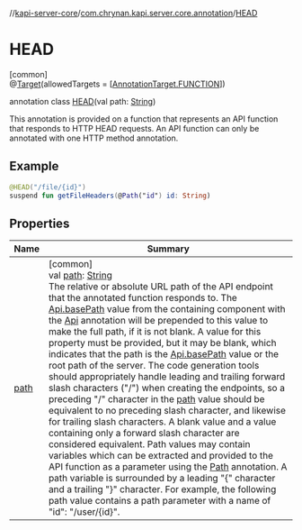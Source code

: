 //[kapi-server-core](../../../index.md)/[com.chrynan.kapi.server.core.annotation](../index.md)/[HEAD](index.md)

# HEAD

[common]\
@[Target](https://kotlinlang.org/api/latest/jvm/stdlib/kotlin.annotation/-target/index.html)(allowedTargets = [[AnnotationTarget.FUNCTION](https://kotlinlang.org/api/latest/jvm/stdlib/kotlin.annotation/-annotation-target/-f-u-n-c-t-i-o-n/index.html)])

annotation class [HEAD](index.md)(val path: [String](https://kotlinlang.org/api/latest/jvm/stdlib/kotlin/-string/index.html))

This annotation is provided on a function that represents an API function that responds to HTTP HEAD requests. An API function can only be annotated with one HTTP method annotation.

##  Example

```kotlin
@HEAD("/file/{id}")
suspend fun getFileHeaders(@Path("id") id: String)
```

## Properties

| Name | Summary |
|---|---|
| [path](path.md) | [common]<br>val [path](path.md): [String](https://kotlinlang.org/api/latest/jvm/stdlib/kotlin/-string/index.html)<br>The relative or absolute URL path of the API endpoint that the annotated function responds to. The [Api.basePath](../-api/base-path.md) value from the containing component with the [Api](../-api/index.md) annotation will be prepended to this value to make the full path, if it is not blank. A value for this property must be provided, but it may be blank, which indicates that the path is the [Api.basePath](../-api/base-path.md) value or the root path of the server. The code generation tools should appropriately handle leading and trailing forward slash characters (&quot;/&quot;) when creating the endpoints, so a preceding &quot;/&quot; character in the [path](path.md) value should be equivalent to no preceding slash character, and likewise for trailing slash characters. A blank value and a value containing only a forward slash character are considered equivalent. Path values may contain variables which can be extracted and provided to the API function as a parameter using the [Path](../-path/index.md) annotation. A path variable is surrounded by a leading &quot;{&quot; character and a trailing &quot;}&quot; character. For example, the following path value contains a path parameter with a name of &quot;id&quot;: &quot;/user/{id}&quot;. |

